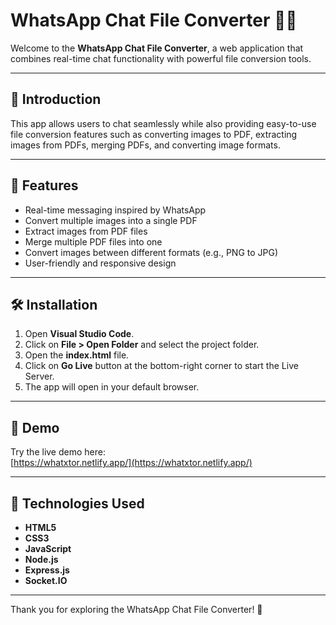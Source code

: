 # WhatsApp Chat File Converter 💬📁

Welcome to the **WhatsApp Chat File Converter**, a web application that combines real-time chat functionality with powerful file conversion tools.

---

## 🌟 Introduction

This app allows users to chat seamlessly while also providing easy-to-use file conversion features such as converting images to PDF, extracting images from PDFs, merging PDFs, and converting image formats.

---

## 🚀 Features

- Real-time messaging inspired by WhatsApp
- Convert multiple images into a single PDF
- Extract images from PDF files
- Merge multiple PDF files into one
- Convert images between different formats (e.g., PNG to JPG)
- User-friendly and responsive design

---

## 🛠️ Installation

1. Open **Visual Studio Code**.
2. Click on **File > Open Folder** and select the project folder.
3. Open the **index.html** file.
4. Click on **Go Live** button at the bottom-right corner to start the Live Server.
5. The app will open in your default browser.

---

## 🔗 Demo

Try the live demo here:  
[https://whatxtor.netlify.app/](https://whatxtor.netlify.app/)

---

## 🧰 Technologies Used

- **HTML5**  
- **CSS3**  
- **JavaScript**  
- **Node.js**  
- **Express.js**  
- **Socket.IO**

---

Thank you for exploring the WhatsApp Chat File Converter! 🎉
